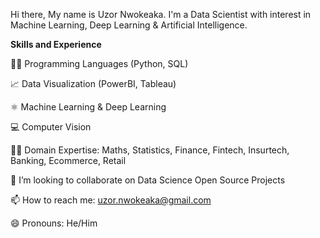 Hi there, My name is Uzor Nwokeaka. I'm a Data Scientist with interest in Machine Learning, Deep Learning & Artificial Intelligence.  

**Skills and Experience**

👩‍💻 Programming Languages (Python, SQL)

📈 Data Visualization (PowerBI, Tableau)

⚛ Machine Learning & Deep Learning

💻 Computer Vision

👩‍💻 Domain Expertise: Maths, Statistics, Finance, Fintech, Insurtech, Banking, Ecommerce, Retail

👯 I’m looking to collaborate on Data Science Open Source Projects

📫 How to reach me: uzor.nwokeaka@gmail.com

😄 Pronouns: He/Him

